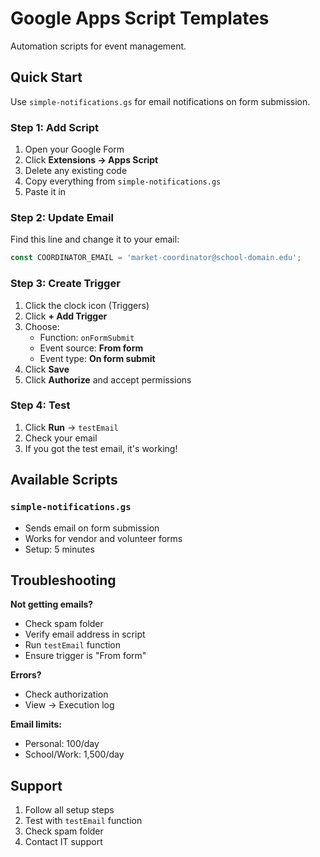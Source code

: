 # Google Apps Script Templates

Automation scripts for event management.

## Quick Start

Use `simple-notifications.gs` for email notifications on form submission.

### Step 1: Add Script
1. Open your Google Form
2. Click **Extensions → Apps Script**
3. Delete any existing code
4. Copy everything from `simple-notifications.gs`
5. Paste it in

### Step 2: Update Email
Find this line and change it to your email:
```javascript
const COORDINATOR_EMAIL = 'market-coordinator@school-domain.edu';
```

### Step 3: Create Trigger
1. Click the clock icon (Triggers) 
2. Click **+ Add Trigger**
3. Choose:
   - Function: `onFormSubmit`
   - Event source: **From form**
   - Event type: **On form submit**
4. Click **Save**
5. Click **Authorize** and accept permissions

### Step 4: Test
1. Click **Run** → `testEmail`
2. Check your email
3. If you got the test email, it's working!


## Available Scripts

### `simple-notifications.gs`
- Sends email on form submission
- Works for vendor and volunteer forms
- Setup: 5 minutes

## Troubleshooting

**Not getting emails?**
- Check spam folder
- Verify email address in script
- Run `testEmail` function
- Ensure trigger is "From form"

**Errors?**
- Check authorization
- View → Execution log

**Email limits:**
- Personal: 100/day
- School/Work: 1,500/day


## Support

1. Follow all setup steps
2. Test with `testEmail` function
3. Check spam folder
4. Contact IT support